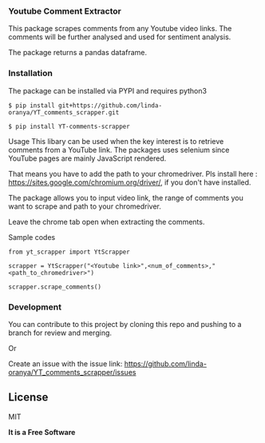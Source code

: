 ### Youtube Comment Extractor
This package scrapes comments from any Youtube video links. The comments will be further analysed and used for sentiment analysis.

The package returns a pandas dataframe.

### Installation
The package can be installed via PYPI and requires python3

``` shell 
$ pip install git+https://github.com/linda-oranya/YT_comments_scrapper.git
```

``` shell 
$ pip install YT-comments-scrapper
```

Usage
This libary can be used when the key interest is to retrieve comments from a YouTube link. The packages uses selenium since YouTube pages are mainly JavaScript rendered.

That means you have to add the path to your chromedriver. Pls install here : https://sites.google.com/chromium.org/driver/, if you don't have installed.

The package allows you to input video link, the range of comments you want to scrape and path to your chromedriver. 

Leave the chrome tab open when extracting the comments.

Sample codes

``` shell 
from yt_scrapper import YtScrapper

scrapper = YtScrapper("<Youtube link>",<num_of_comments>,"<path_to_chromedriver>")

scrapper.scrape_comments()
```

### Development
You can contribute to this project by cloning this repo and pushing to a branch for review and merging.

Or

 Create an issue with the issue link: https://github.com/linda-oranya/YT_comments_scrapper/issues

 ## License

MIT

**It is a Free Software**

